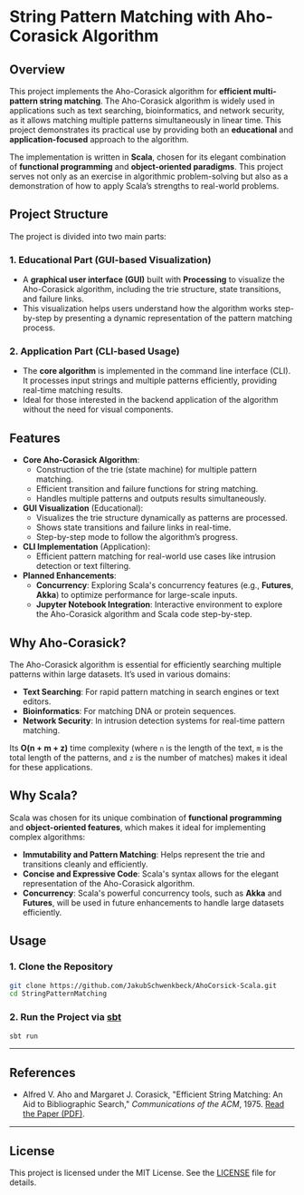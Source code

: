 # **String Pattern Matching with Aho-Corasick Algorithm**

## **Overview**
This project implements the Aho-Corasick algorithm for **efficient multi-pattern string matching**. The Aho-Corasick algorithm is widely used in applications such as text searching, bioinformatics, and network security, as it allows matching multiple patterns simultaneously in linear time. This project demonstrates its practical use by providing both an **educational** and **application-focused** approach to the algorithm.

The implementation is written in **Scala**, chosen for its elegant combination of **functional programming** and **object-oriented paradigms**. This project serves not only as an exercise in algorithmic problem-solving but also as a demonstration of how to apply Scala’s strengths to real-world problems.

## **Project Structure**
The project is divided into two main parts:

### 1. **Educational Part (GUI-based Visualization)**
   - A **graphical user interface (GUI)** built with **Processing** to visualize the Aho-Corasick algorithm, including the trie structure, state transitions, and failure links.
   - This visualization helps users understand how the algorithm works step-by-step by presenting a dynamic representation of the pattern matching process.

### 2. **Application Part (CLI-based Usage)**
   - The **core algorithm** is implemented in the command line interface (CLI). It processes input strings and multiple patterns efficiently, providing real-time matching results.
   - Ideal for those interested in the backend application of the algorithm without the need for visual components.

## **Features**
- **Core Aho-Corasick Algorithm**:
  - Construction of the trie (state machine) for multiple pattern matching.
  - Efficient transition and failure functions for string matching.
  - Handles multiple patterns and outputs results simultaneously.
- **GUI Visualization** (Educational):
  - Visualizes the trie structure dynamically as patterns are processed.
  - Shows state transitions and failure links in real-time.
  - Step-by-step mode to follow the algorithm’s progress.
- **CLI Implementation** (Application):
  - Efficient pattern matching for real-world use cases like intrusion detection or text filtering.
- **Planned Enhancements**:
  - **Concurrency**: Exploring Scala's concurrency features (e.g., **Futures**, **Akka**) to optimize performance for large-scale inputs.
  - **Jupyter Notebook Integration**: Interactive environment to explore the Aho-Corasick algorithm and Scala code step-by-step.

## **Why Aho-Corasick?**
The Aho-Corasick algorithm is essential for efficiently searching multiple patterns within large datasets. It’s used in various domains:
- **Text Searching**: For rapid pattern matching in search engines or text editors.
- **Bioinformatics**: For matching DNA or protein sequences.
- **Network Security**: In intrusion detection systems for real-time pattern matching.

Its **O(n + m + z)** time complexity (where `n` is the length of the text, `m` is the total length of the patterns, and `z` is the number of matches) makes it ideal for these applications.

## **Why Scala?**
Scala was chosen for its unique combination of **functional programming** and **object-oriented features**, which makes it ideal for implementing complex algorithms:
- **Immutability and Pattern Matching**: Helps represent the trie and transitions cleanly and efficiently.
- **Concise and Expressive Code**: Scala's syntax allows for the elegant representation of the Aho-Corasick algorithm.
- **Concurrency**: Scala's powerful concurrency tools, such as **Akka** and **Futures**, will be used in future enhancements to handle large datasets efficiently.

## **Usage**
### 1. Clone the Repository
```bash
git clone https://github.com/JakubSchwenkbeck/AhoCorsick-Scala.git
cd StringPatternMatching
```
### 2. Run the Project via [sbt](https://www.scala-sbt.org/)
```bash
sbt run
```

---

## **References**
- Alfred V. Aho and Margaret J. Corasick, "Efficient String Matching: An Aid to Bibliographic Search," _Communications of the ACM_, 1975. [Read the Paper (PDF)](https://cr.yp.to/bib/1975/aho.pdf).

---

## **License**
This project is licensed under the MIT License. See the [LICENSE](LICENSE) file for details.

